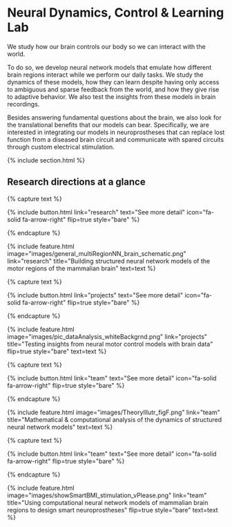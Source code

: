---
---

# Neural Dynamics, Control & Learning Lab

We study how our brain controls our body so we can interact with the world.

To do so, we develop neural network models that emulate how different brain regions interact while we perform our daily tasks. We study the dynamics of these models, how they can learn despite having only access to ambiguous and sparse feedback from the world, and how they give rise to adaptive behavior. We also test the insights from these models in brain recordings.

Besides answering fundamental questions about the brain, we also look for the translational benefits that our models can bear. Specifically, we are interested in integrating our models in neuroprostheses that can replace lost function from a diseased brain circuit and communicate with spared circuits through custom electrical stimulation.

{% include section.html %}

## Research directions at a glance

{% capture text %}


{%
  include button.html
  link="research"
  text="See more detail"
  icon="fa-solid fa-arrow-right"
  flip=true
  style="bare"
%}

{% endcapture %}

{%
  include feature.html
  image="images/general_multiRegionNN_brain_schematic.png"
  link="research"
  title="Building structured neural network models of the motor regions of the mammalian brain"
  text=text
%}

{% capture text %}



{%
  include button.html
  link="projects"
  text="See more detail"
  icon="fa-solid fa-arrow-right"
  flip=true
  style="bare"
%}

{% endcapture %}

{%
  include feature.html
  image="images/pic_dataAnalysis_whiteBackgrnd.png"
  link="projects"
  title="Testing insights from neural motor control models with brain data"
  flip=true
  style="bare"
  text=text
%}

{% capture text %}


{%
  include button.html
  link="team"
  text="See more detail"
  icon="fa-solid fa-arrow-right"
  flip=true
  style="bare"
%}

{% endcapture %}

{%
  include feature.html
  image="images/TheoryIllutr_figF.png"
  link="team"
  title="Mathematical & computational analysis of the dynamics of structured neural network models"
  text=text
%}


{% capture text %}



{%
  include button.html
  link="team"
  text="See more detail"
  icon="fa-solid fa-arrow-right"
  flip=true
  style="bare"
%}

{% endcapture %}

{%
  include feature.html
  image="images/showSmartBMI_stimulation_vPlease.png"
  link="team"
  title="Using computational neural network models of mammalian brain regions to design smart neuroprostheses"
  flip=true
  style="bare"
  text=text
%}
